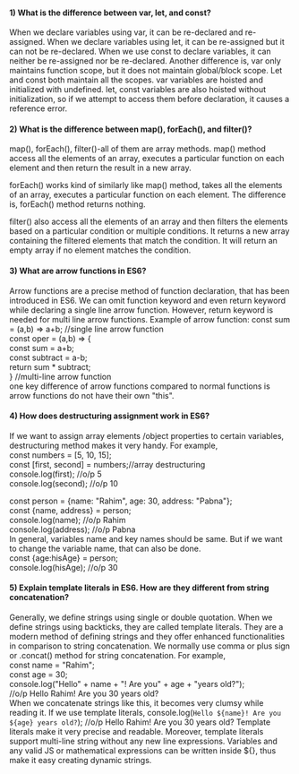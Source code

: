 #### 1) What is the difference between var, let, and const?
When we declare variables using var, it can be re-declared and re-assigned. When we declare variables using let, it can be re-assigned but it can not be re-declared. When we use const to declare variables, it can neither be re-assigned nor be re-declared.
Another difference is, var only maintains function scope, but it does not maintain global/block scope. Let and const both maintain all the scopes.
var variables are hoisted and initialized with undefined. let, const variables are also hoisted without initialization, so if we attempt to access them before declaration, it causes a reference error.

#### 2) What is the difference between map(), forEach(), and filter()? 
map(), forEach(), filter()-all of them are array methods. map() method access all the elements of an array, executes a particular function on each element and then return the result in a new array.

forEach() works kind of similarly like map() method, takes all the elements of an array, executes a particular function on each element. The difference is, forEach() method returns nothing.

filter() also access all the elements of an array and then filters the elements based on a particular condition or multiple conditions. It returns a new array containing the filtered elements that match the condition. It will return an empty array if no element matches the condition.

#### 3) What are arrow functions in ES6?
Arrow functions are a precise method of function declaration, that has been introduced in ES6. We can omit function keyword and even return keyword while declaring a single line arrow function. However, return keyword is needed for multi line arrow functions.
Example of arrow function:
const sum = (a,b) => a+b; //single line arrow function
<br>
const oper = (a,b) => {
        <br>
        const sum = a+b;
        <br>
        const subtract = a-b;
        <br>
        return sum * subtract;
        <br>
} //multi-line arrow function
<br>
one key difference of arrow functions compared to normal functions is arrow functions do not have their own "this".

#### 4) How does destructuring assignment work in ES6?
If we want to assign array elements /object properties to certain variables, destructuring method makes it very handy. For example,
<br>
const numbers = [5, 10, 15];
<br>
const [first, second] = numbers;//array destructuring
<br>
console.log(first);  //o/p 5
<br>
console.log(second);  //o/p 10
<br>

const person = {name: "Rahim", age: 30, address: "Pabna"};
<br>
const {name, address} = person;
<br>
console.log(name); //o/p Rahim
<br>
console.log(address); //o/p Pabna
<br>
In general, variables name and key names should be same. But if we want to change the variable name, that can also be done.
<br>
const {age:hisAge} = person;
<br>
console.log(hisAge); //o/p 30
<br>

#### 5) Explain template literals in ES6. How are they different from string concatenation?
Generally, we define strings using single or double quotation. When we define strings using backticks, they are called template literals. They are a modern method of defining strings and they offer enhanced functionalities in comparison to string concatenation.
We normally use comma or plus sign or .concat() method for string concatenation. For example,
<br>
const name = "Rahim";
<br>
const age = 30;
<br>
console.log("Hello" + name + "! Are you" + age + "years old?");
<br>
//o/p Hello Rahim! Are you 30 years old? 
<br>
When we concatenate strings like this, it becomes very clumsy while reading it. If we use template literals, 
console.log(`Hello ${name}! Are you ${age} years old?`);
//o/p Hello Rahim! Are you 30 years old? 
Template literals make it very precise and readable. Moreover, template literals support multi-line string without any new line expressions. Variables and any valid JS or mathematical expressions can be written inside ${}, thus make it easy creating dynamic strings.
